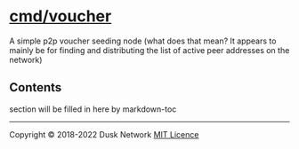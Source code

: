 # [cmd/voucher](./cmd/voucher)

A simple p2p voucher seeding node (what does that mean? It appears to mainly be
for finding and distributing the list of active peer addresses on the network)

<!-- ToC start -->

## Contents

section will be filled in here by markdown-toc

<!-- ToC end -->

<!-- 
# to regenerate this file's table of contents:
markdown-toc README.md --replace --skip-headers 2 --inline --header "##  Contents"
-->

---
Copyright © 2018-2022 Dusk Network
[MIT Licence](https://github.com/dusk-network/dusk-blockchain/blob/master/LICENSE)
